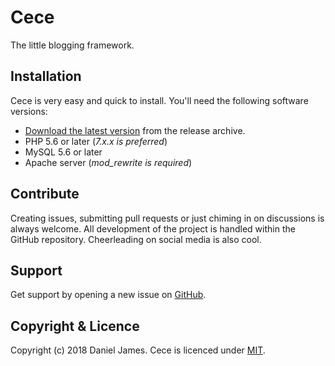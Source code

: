 # Cece

The little blogging framework.

## Installation

Cece is very easy and quick to install. You'll need the following software versions:

- [Download the latest version](https://github.com/danieltj27/Cece/releases) from the release archive.
- PHP 5.6 or later (_7.x.x is preferred_)
- MySQL 5.6 or later
- Apache server (_mod_rewrite is required_)

## Contribute

Creating issues, submitting pull requests or just chiming in on discussions is always welcome. All development of the project is handled within the GitHub repository. Cheerleading on social media is also cool.

## Support

Get support by opening a new issue on [GitHub](https://github.com/danieltj27/Cece/issues).

## Copyright & Licence

Copyright (c) 2018 Daniel James. Cece is licenced under [MIT](https://github.com/danieltj27/Cece/blob/master/LICENCE.md).
